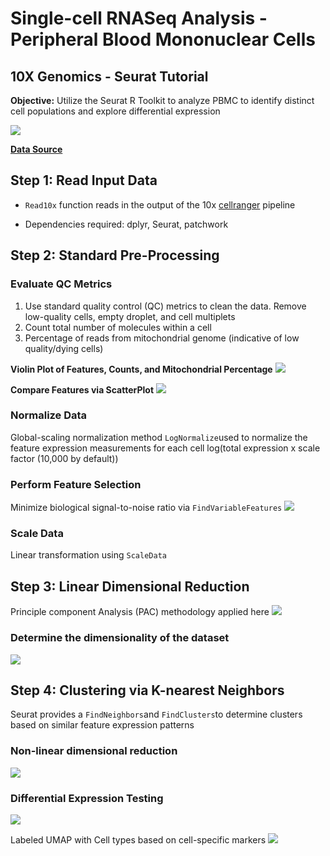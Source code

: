# Single-cell RNASeq Analysis - Peripheral Blood Mononuclear Cells
## 10X Genomics - Seurat Tutorial

**Objective:** Utilize the Seurat R Toolkit to analyze PBMC to identify distinct cell populations and explore differential expression

<img src="https://d2ygg2jwuhi4sz.cloudfront.net/wp/wp-content/uploads/2018/12/AdobeStock_208548494-1200x480.jpeg">

**[Data Source](https://cf.10xgenomics.com/samples/cell/pbmc3k/pbmc3k_filtered_gene_bc_matrices.tar.gz)**

## Step 1: Read Input Data
- `Read10x` function reads in the output of the 10x [cellranger](https://support.10xgenomics.com/single-cell-gene-expression/software/pipelines/latest/what-is-cell-ranger) pipeline

- Dependencies required: dplyr, Seurat, patchwork

## Step 2: Standard Pre-Processing
### Evaluate QC Metrics
1. Use standard quality control (QC) metrics to clean the data. Remove low-quality cells, empty droplet, and cell multiplets
2. Count total number of molecules within a cell 
3. Percentage of reads from mitochondrial genome (indicative of low quality/dying cells)

**Violin Plot of Features, Counts, and Mitochondrial Percentage**
<img src="/images/vinplot_init.png">

**Compare Features via ScatterPlot**
<img src="/images/featurescatter_pct.mt_nFeat.png">

### Normalize Data
Global-scaling normalization method `LogNormalize`used to normalize the feature expression measurements for each cell
log(total expression x scale factor (10,000 by default))

### Perform Feature Selection
Minimize biological signal-to-noise ratio via `FindVariableFeatures`
<img src="/images/variablefeaturecounts.png">

### Scale Data
Linear transformation using `ScaleData`

## Step 3: Linear Dimensional Reduction
Principle component Analysis (PAC) methodology applied here
<img src = "images/dimplot_pca.png">

### Determine the dimensionality of the dataset
<img src = "images/jackstrawplot_pc1_15.png">

## Step 4: Clustering via K-nearest Neighbors
Seurat provides a `FindNeighbors`and `FindClusters`to determine clusters based on similar feature expression patterns 

### Non-linear dimensional reduction
<img src = "images/dimplot_umap_labeled.png">

### Differential Expression Testing
<img src="/images/cluster_heatmap.png">

Labeled UMAP with Cell types based on cell-specific markers
<img src = "images/label_cluster_UMAP.png">

